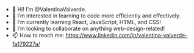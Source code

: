 - 👋 Hi! I’m @ValentinaValverde.
- 👀 I’m interested in learning to code more efficiently and effectively.
- 🌱 I’m currently learning React, JavaScript, HTML, and CSS!
- 💞️ I’m looking to collaborate on anything web-design-related!
- 📫 How to reach me: https://www.linkedin.com/in/valentina-valverde-1a179227a/ 

<!---
ValentinaValverde/ValentinaValverde is a ✨ special ✨ repository because its `README.md` (this file) appears on your GitHub profile.
You can click the Preview link to take a look at your changes.
--->
